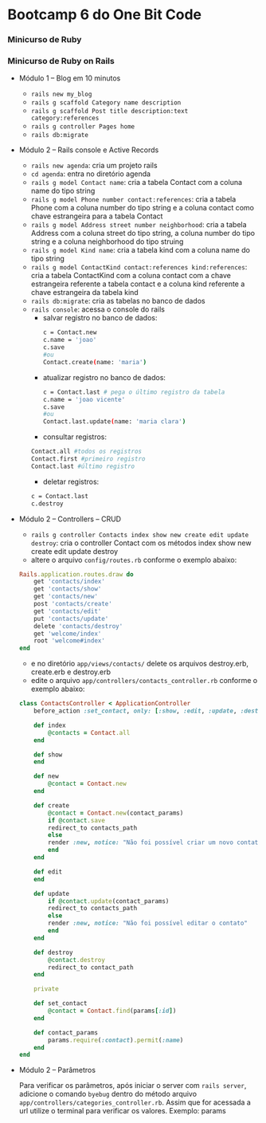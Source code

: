 # Bootcamp 6 do One Bit Code

### Minicurso de Ruby

### Minicurso de Ruby on Rails
- Módulo 1 – Blog em 10 minutos
    - `rails new my_blog`
    - `rails g scaffold Category name description`
    - `rails g scaffold Post title description:text category:references`
    - `rails g controller Pages home`
    - `rails db:migrate`

- Módulo 2 – Rails console e Active Records
    - `rails new agenda`: cria um projeto rails
    - `cd agenda`: entra no diretório agenda
    - `rails g model Contact name`: cria a tabela Contact com a coluna name do tipo string
    - `rails g model Phone number contact:references`: cria a tabela Phone com a coluna number do tipo string e a coluna contact como chave estrangeira para a tabela Contact
    - `rails g model Address street number neighborhood`: cria a tabela Address com a coluna street do tipo string, a coluna number do tipo string e a coluna neighborhood do tipo struing
    - `rails g model Kind name`: cria a tabela kind com a coluna name do tipo string 
    - `rails g model ContactKind contact:references kind:references`: cria a tabela ContactKind com a coluna contact com a chave estrangeira referente a tabela contact e a coluna kind referente a chave estrangeira da tabela kind
    - `rails db:migrate`: cria as tabelas no banco de dados
    - `rails console`: acessa o console do rails
        - salvar registro no banco de dados:
            ```bash
            c = Contact.new
            c.name = 'joao'
            c.save
            #ou
            Contact.create(name: 'maria')
            ```
        - atualizar registro no banco de dados:
            ```bash
            c = Contact.last # pega o último registro da tabela
            c.name = 'joao vicente'
            c.save
            #ou
            Contact.last.update(name: 'maria clara')
            ```
        - consultar registros:
        ```bash
        Contact.all #todos os registros
        Contact.first #primeiro registro
        Contact.last #último registro
        ```
        - deletar registros:
        ```bash
        c = Contact.last
        c.destroy
        ```
- Módulo 2 – Controllers – CRUD
    - `rails g controller Contacts index show new create edit update destroy`: cria o controller Contact com os métodos index show new create edit update destroy
    - altere o arquivo `config/routes.rb` conforme o exemplo abaixo:
    ```ruby
    Rails.application.routes.draw do
        get 'contacts/index'
        get 'contacts/show'
        get 'contacts/new'
        post 'contacts/create'
        get 'contacts/edit'
        put 'contacts/update'
        delete 'contacts/destroy'
        get 'welcome/index'
        root 'welcome#index'
    end
    ```
    - e no diretório `app/views/contacts/` delete os arquivos destroy.erb, create.erb e destroy.erb
    - edite o arquivo `app/controllers/contacts_controller.rb` conforme o exemplo abaixo:
    ```ruby
    class ContactsController < ApplicationController
        before_action :set_contact, only: [:show, :edit, :update, :destroy]

        def index
            @contacts = Contact.all
        end

        def show
        end

        def new
            @contact = Contact.new
        end

        def create
            @contact = Contact.new(contact_params)
            if @contact.save
            redirect_to contacts_path
            else
            render :new, notice: "Não foi possível criar um novo contato"
            end
        end

        def edit
        end

        def update
            if @contact.update(contact_params)
            redirect_to contacts_path
            else
            render :new, notice: "Não foi possível editar o contato"
            end
        end

        def destroy
            @contact.destroy
            redirect_to contact_path
        end

        private

        def set_contact
            @contact = Contact.find(params[:id])
        end

        def contact_params
            params.require(:contact).permit(:name)
        end
    end
    ```
- Módulo 2 – Parâmetros

    Para verificar os parâmetros, após iniciar o server com `rails server`, adicione o comando `byebug` dentro do método arquivo `app/controllers/categories_controller.rb`. Assim que for acessada a url utilize o terminal para verificar os valores. Exemplo: params

